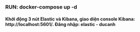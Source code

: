 ### RUN: docker-compose up -d
#### Khởi động 3 nút Elastic và Kibana, giao diện console Kibana: http://localhost:5601/. Đăng nhập: elastic - ducanh
